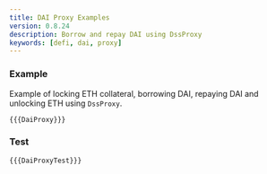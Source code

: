 ```yaml
---
title: DAI Proxy Examples
version: 0.8.24
description: Borrow and repay DAI using DssProxy
keywords: [defi, dai, proxy]
---
```


### Example

Example of locking ETH collateral, borrowing DAI, repaying DAI and unlocking ETH using `DssProxy`.

```solidity
{{{DaiProxy}}}
```

### Test

```solidity
{{{DaiProxyTest}}}
```
